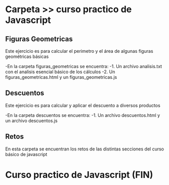 # Carpeta >> curso practico de Javascript

## Figuras Geometricas

Este ejercicio es para calcular el perimetro y el área de algunas figuras geométricas básicas

-En la carpeta figuras_geometricas se encuentra:
    -1. Un archivo analisis.txt con el analisis esencial básico de los cálculos
    -2. Un figuras_geometricas.html y un figuras_geometricas.js


## Descuentos

Este ejercicio es para calcular y aplicar el descuento a diversos productos

-En la carpeta descuentos se encuentra:
    -1. Un archivo descuentos.html y un archivo descuentos.js


## Retos

En esta carpeta se encuentran los retos de las distintas secciones del curso básico de javascript

# Curso practico de Javascript (FIN)